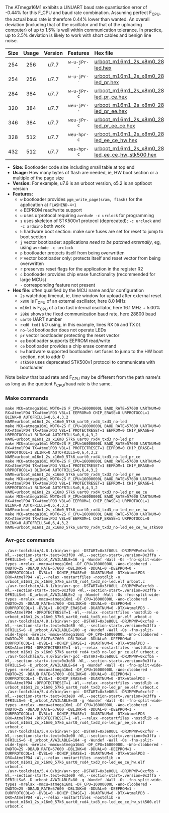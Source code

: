 The ATmega16M1 exhibits a LINUART baud rate quantisation error of -0.44% for this F_CPU and baud rate combination. Assuming perfect F<sub>CPU</sub>, the actual baud rate is therefore 0.44% lower than wanted. An overall deviation (including that of the oscillator and that of the uploading computer) of up to 1.5% is well within communication tolerance. In practice, up to 2.5% deviation is likely to work with short cables and benign line noise.

|Size|Usage|Version|Features|Hex file|
|:-:|:-:|:-:|:-:|:--|
|254|256|u7.7|`w-u-jPr--`|[urboot_m16m1_2s_x8m0_28k8_uart0_rxd4_txd3_no-led.hex](https://raw.githubusercontent.com/stefanrueger/urboot.hex/main/u7.7/mcus/atmega16m1/watchdog_2_s/external_oscillator_x/%2B8m000000_hz/%2B%2B28k8_baud/uart0_rxd4_txd3/no-led/urboot_m16m1_2s_x8m0_28k8_uart0_rxd4_txd3_no-led.hex)|
|254|256|u7.7|`w-u-jPr--`|[urboot_m16m1_2s_x8m0_28k8_uart0_rxd4_txd3_no-led_pr.hex](https://raw.githubusercontent.com/stefanrueger/urboot.hex/main/u7.7/mcus/atmega16m1/watchdog_2_s/external_oscillator_x/%2B8m000000_hz/%2B%2B28k8_baud/uart0_rxd4_txd3/no-led/urboot_m16m1_2s_x8m0_28k8_uart0_rxd4_txd3_no-led_pr.hex)|
|284|384|u7.7|`w-u-jPr-c`|[urboot_m16m1_2s_x8m0_28k8_uart0_rxd4_txd3_no-led_pr_ce.hex](https://raw.githubusercontent.com/stefanrueger/urboot.hex/main/u7.7/mcus/atmega16m1/watchdog_2_s/external_oscillator_x/%2B8m000000_hz/%2B%2B28k8_baud/uart0_rxd4_txd3/no-led/urboot_m16m1_2s_x8m0_28k8_uart0_rxd4_txd3_no-led_pr_ce.hex)|
|320|384|u7.7|`weu-jPr--`|[urboot_m16m1_2s_x8m0_28k8_uart0_rxd4_txd3_no-led_pr_ee.hex](https://raw.githubusercontent.com/stefanrueger/urboot.hex/main/u7.7/mcus/atmega16m1/watchdog_2_s/external_oscillator_x/%2B8m000000_hz/%2B%2B28k8_baud/uart0_rxd4_txd3/no-led/urboot_m16m1_2s_x8m0_28k8_uart0_rxd4_txd3_no-led_pr_ee.hex)|
|346|384|u7.7|`weu-jPr-c`|[urboot_m16m1_2s_x8m0_28k8_uart0_rxd4_txd3_no-led_pr_ee_ce.hex](https://raw.githubusercontent.com/stefanrueger/urboot.hex/main/u7.7/mcus/atmega16m1/watchdog_2_s/external_oscillator_x/%2B8m000000_hz/%2B%2B28k8_baud/uart0_rxd4_txd3/no-led/urboot_m16m1_2s_x8m0_28k8_uart0_rxd4_txd3_no-led_pr_ee_ce.hex)|
|328|512|u7.7|`weu-hpr-c`|[urboot_m16m1_2s_x8m0_28k8_uart0_rxd4_txd3_no-led_ee_ce_hw.hex](https://raw.githubusercontent.com/stefanrueger/urboot.hex/main/u7.7/mcus/atmega16m1/watchdog_2_s/external_oscillator_x/%2B8m000000_hz/%2B%2B28k8_baud/uart0_rxd4_txd3/no-led/urboot_m16m1_2s_x8m0_28k8_uart0_rxd4_txd3_no-led_ee_ce_hw.hex)|
|432|512|u7.7|`wes-hpr-c`|[urboot_m16m1_2s_x8m0_28k8_uart0_rxd4_txd3_no-led_ee_ce_hw_stk500.hex](https://raw.githubusercontent.com/stefanrueger/urboot.hex/main/u7.7/mcus/atmega16m1/watchdog_2_s/external_oscillator_x/%2B8m000000_hz/%2B%2B28k8_baud/uart0_rxd4_txd3/no-led/urboot_m16m1_2s_x8m0_28k8_uart0_rxd4_txd3_no-led_ee_ce_hw_stk500.hex)|

- **Size:** Bootloader code size including small table at top end
- **Usage:** How many bytes of flash are needed, ie, HW boot section or a multiple of the page size
- **Version:** For example, u7.6 is an urboot version, o5.2 is an optiboot version
- **Features:**
  + `w` bootloader provides `pgm_write_page(sram, flash)` for the application at `FLASHEND-4+1`
  + `e` EEPROM read/write support
  + `u` uses urprotocol requiring `avrdude -c urclock` for programming
  + `s` uses skeleton of STK500v1 protocol (deprecated); `-c urclock` and `-c arduino` both work
  + `h` hardware boot section: make sure fuses are set for reset to jump to boot section
  + `j` vector bootloader: applications *need to be patched externally*, eg, using `avrdude -c urclock`
  + `p` bootloader protects itself from being overwritten
  + `P` vector bootloader only: protects itself and reset vector from being overwritten
  + `r` preserves reset flags for the application in the register R2
  + `c` bootloader provides chip erase functionality (recommended for large MCUs)
  + `-` corresponding feature not present
- **Hex file:** often qualified by the MCU name and/or configuration
  + `2s` watchdog timeout, ie, time window for upload after external reset
  + `x8m0` is F<sub>CPU</sub> of an external oscillator, here 8.0 MHz
  + `m16m1` is F<sub>CPU</sub> of a too fast internal oscillator, here 16.1 MHz + 5.00%
  + `28k8` shows the fixed communication baud rate, here 28800 baud
  + `uart0` UART number
  + `rxd0 txd1` I/O using, in this example, lines RX `D0` and TX `D1`
  + `no-led` bootloader does not operate LEDs
  + `pr` vector bootloader protecting the reset vector
  + `ee` bootloader supports EEPROM read/write
  + `ce` bootloader provides a chip erase command
  + `hw` hardware supported bootloader: set fuses to jump to the HW boot section, not to addr 0
  + `stk500` uses deprecated STK500v1 protocol to communicate with bootloader


Note below that baud rate and F<sub>CPU</sub> may be different from the path name's as long as the quotient F<sub>CPU</sub>/baud rate is the same.

### Make commands
```
make MCU=atmega16m1 WDTO=2S F_CPU=16000000L BAUD_RATE=57600 UARTNUM=0 RX=AtmelPD4 TX=AtmelPD3 VBL=1 EEPROM=0 CHIP_ERASE=0 URPROTOCOL=1 BLINK=0 AUTOFRILLS=0,6,4,3,2 NAME=urboot_m16m1_2s_x16m0_57k6_uart0_rxd4_txd3_no-led
make MCU=atmega16m1 WDTO=2S F_CPU=16000000L BAUD_RATE=57600 UARTNUM=0 RX=AtmelPD4 TX=AtmelPD3 VBL=1 PROTECTRESET=1 EEPROM=0 CHIP_ERASE=0 URPROTOCOL=1 BLINK=0 AUTOFRILLS=0,6,4,3,2 NAME=urboot_m16m1_2s_x16m0_57k6_uart0_rxd4_txd3_no-led_pr
make MCU=atmega16m1 WDTO=2S F_CPU=16000000L BAUD_RATE=57600 UARTNUM=0 RX=AtmelPD4 TX=AtmelPD3 VBL=1 PROTECTRESET=1 EEPROM=0 CHIP_ERASE=1 URPROTOCOL=1 BLINK=0 AUTOFRILLS=0,6,4,3,2 NAME=urboot_m16m1_2s_x16m0_57k6_uart0_rxd4_txd3_no-led_pr_ce
make MCU=atmega16m1 WDTO=2S F_CPU=16000000L BAUD_RATE=57600 UARTNUM=0 RX=AtmelPD4 TX=AtmelPD3 VBL=1 PROTECTRESET=1 EEPROM=1 CHIP_ERASE=0 URPROTOCOL=1 BLINK=0 AUTOFRILLS=0,6,4,3,2 NAME=urboot_m16m1_2s_x16m0_57k6_uart0_rxd4_txd3_no-led_pr_ee
make MCU=atmega16m1 WDTO=2S F_CPU=16000000L BAUD_RATE=57600 UARTNUM=0 RX=AtmelPD4 TX=AtmelPD3 VBL=1 PROTECTRESET=1 EEPROM=1 CHIP_ERASE=1 URPROTOCOL=1 BLINK=0 AUTOFRILLS=0,6,4,3,2 NAME=urboot_m16m1_2s_x16m0_57k6_uart0_rxd4_txd3_no-led_pr_ee_ce
make MCU=atmega16m1 WDTO=2S F_CPU=16000000L BAUD_RATE=57600 UARTNUM=0 RX=AtmelPD4 TX=AtmelPD3 VBL=0 EEPROM=1 CHIP_ERASE=1 URPROTOCOL=1 BLINK=0 AUTOFRILLS=0,6,4,3,2 NAME=urboot_m16m1_2s_x16m0_57k6_uart0_rxd4_txd3_no-led_ee_ce_hw
make MCU=atmega16m1 WDTO=2S F_CPU=16000000L BAUD_RATE=57600 UARTNUM=0 RX=AtmelPD4 TX=AtmelPD3 VBL=0 EEPROM=1 CHIP_ERASE=1 URPROTOCOL=0 BLINK=0 AUTOFRILLS=0,6,4,3,2 NAME=urboot_m16m1_2s_x16m0_57k6_uart0_rxd4_txd3_no-led_ee_ce_hw_stk500
```

### Avr-gcc commands
```
./avr-toolchain/4.8.1/bin/avr-gcc -DSTART=0x3f00UL -DRJMPWP=0xcfdb -Wl,--section-start=.text=0x3f00 -Wl,--section-start=.version=0x3ffa -DFRILLS=6 -D_urboot_AVAILABLE=16 -g -Wundef -Wall -Os -fno-split-wide-types -mrelax -mmcu=atmega16m1 -DF_CPU=16000000L -Wno-clobbered -DWDTO=2S -DBAUD_RATE=57600 -DBLINK=0 -DDUAL=0 -DEEPROM=0 -DURPROTOCOL=1 -DVBL=1 -DCHIP_ERASE=0 -DUARTNUM=0 -DTX=AtmelPD3 -DRX=AtmelPD4 -Wl,--relax -nostartfiles -nostdlib -o urboot_m16m1_2s_x16m0_57k6_uart0_rxd4_txd3_no-led.elf urboot.c
./avr-toolchain/4.8.1/bin/avr-gcc -DSTART=0x3f00UL -DRJMPWP=0xcfdb -Wl,--section-start=.text=0x3f00 -Wl,--section-start=.version=0x3ffa -DFRILLS=6 -D_urboot_AVAILABLE=2 -g -Wundef -Wall -Os -fno-split-wide-types -mrelax -mmcu=atmega16m1 -DF_CPU=16000000L -Wno-clobbered -DWDTO=2S -DBAUD_RATE=57600 -DBLINK=0 -DDUAL=0 -DEEPROM=0 -DURPROTOCOL=1 -DVBL=1 -DCHIP_ERASE=0 -DUARTNUM=0 -DTX=AtmelPD3 -DRX=AtmelPD4 -DPROTECTRESET=1 -Wl,--relax -nostartfiles -nostdlib -o urboot_m16m1_2s_x16m0_57k6_uart0_rxd4_txd3_no-led_pr.elf urboot.c
./avr-toolchain/4.8.1/bin/avr-gcc -DSTART=0x3e80UL -DRJMPWP=0xcfa8 -Wl,--section-start=.text=0x3e80 -Wl,--section-start=.version=0x3ffa -DFRILLS=6 -D_urboot_AVAILABLE=100 -g -Wundef -Wall -Os -fno-split-wide-types -mrelax -mmcu=atmega16m1 -DF_CPU=16000000L -Wno-clobbered -DWDTO=2S -DBAUD_RATE=57600 -DBLINK=0 -DDUAL=0 -DEEPROM=0 -DURPROTOCOL=1 -DVBL=1 -DCHIP_ERASE=1 -DUARTNUM=0 -DTX=AtmelPD3 -DRX=AtmelPD4 -DPROTECTRESET=1 -Wl,--relax -nostartfiles -nostdlib -o urboot_m16m1_2s_x16m0_57k6_uart0_rxd4_txd3_no-led_pr_ce.elf urboot.c
./avr-toolchain/5.4.0/bin/avr-gcc -DSTART=0x3e80UL -DRJMPWP=0xcfba -Wl,--section-start=.text=0x3e80 -Wl,--section-start=.version=0x3ffa -DFRILLS=6 -D_urboot_AVAILABLE=64 -g -Wundef -Wall -Os -fno-split-wide-types -mrelax -mmcu=atmega16m1 -DF_CPU=16000000L -Wno-clobbered -DWDTO=2S -DBAUD_RATE=57600 -DBLINK=0 -DDUAL=0 -DEEPROM=1 -DURPROTOCOL=1 -DVBL=1 -DCHIP_ERASE=0 -DUARTNUM=0 -DTX=AtmelPD3 -DRX=AtmelPD4 -DPROTECTRESET=1 -Wl,--relax -nostartfiles -nostdlib -o urboot_m16m1_2s_x16m0_57k6_uart0_rxd4_txd3_no-led_pr_ee.elf urboot.c
./avr-toolchain/5.4.0/bin/avr-gcc -DSTART=0x3e80UL -DRJMPWP=0xcfc7 -Wl,--section-start=.text=0x3e80 -Wl,--section-start=.version=0x3ffa -DFRILLS=6 -D_urboot_AVAILABLE=38 -g -Wundef -Wall -Os -fno-split-wide-types -mrelax -mmcu=atmega16m1 -DF_CPU=16000000L -Wno-clobbered -DWDTO=2S -DBAUD_RATE=57600 -DBLINK=0 -DDUAL=0 -DEEPROM=1 -DURPROTOCOL=1 -DVBL=1 -DCHIP_ERASE=1 -DUARTNUM=0 -DTX=AtmelPD3 -DRX=AtmelPD4 -DPROTECTRESET=1 -Wl,--relax -nostartfiles -nostdlib -o urboot_m16m1_2s_x16m0_57k6_uart0_rxd4_txd3_no-led_pr_ee_ce.elf urboot.c
./avr-toolchain/5.4.0/bin/avr-gcc -DSTART=0x3e00UL -DRJMPWP=0xcf87 -Wl,--section-start=.text=0x3e00 -Wl,--section-start=.version=0x3ffa -DFRILLS=6 -D_urboot_AVAILABLE=184 -g -Wundef -Wall -Os -fno-split-wide-types -mrelax -mmcu=atmega16m1 -DF_CPU=16000000L -Wno-clobbered -DWDTO=2S -DBAUD_RATE=57600 -DBLINK=0 -DDUAL=0 -DEEPROM=1 -DURPROTOCOL=1 -DVBL=0 -DCHIP_ERASE=1 -DUARTNUM=0 -DTX=AtmelPD3 -DRX=AtmelPD4 -Wl,--relax -nostartfiles -nostdlib -o urboot_m16m1_2s_x16m0_57k6_uart0_rxd4_txd3_no-led_ee_ce_hw.elf urboot.c
./avr-toolchain/5.4.0/bin/avr-gcc -DSTART=0x3e00UL -DRJMPWP=0xcfbb -Wl,--section-start=.text=0x3e00 -Wl,--section-start=.version=0x3ffa -DFRILLS=6 -D_urboot_AVAILABLE=80 -g -Wundef -Wall -Os -fno-split-wide-types -mrelax -mmcu=atmega16m1 -DF_CPU=16000000L -Wno-clobbered -DWDTO=2S -DBAUD_RATE=57600 -DBLINK=0 -DDUAL=0 -DEEPROM=1 -DURPROTOCOL=0 -DVBL=0 -DCHIP_ERASE=1 -DUARTNUM=0 -DTX=AtmelPD3 -DRX=AtmelPD4 -Wl,--relax -nostartfiles -nostdlib -o urboot_m16m1_2s_x16m0_57k6_uart0_rxd4_txd3_no-led_ee_ce_hw_stk500.elf urboot.c
```

